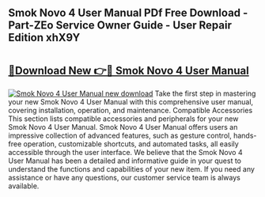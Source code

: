 ## Smok Novo 4 User Manual PDf Free Download - Part-ZEo Service Owner Guide - User Repair Edition xhX9Y

# <h2><a href="http://bc28020.oget.top/?id=Smok+Novo+4+User+Manual">🔗Download New 👉🔴 Smok Novo 4 User Manual</a></h2>

[![Smok Novo 4 User Manual new download](https://i.imgur.com/5g1atiW.png)](http://bc28020.oget.top/?id=Smok+Novo+4+User+Manual)
Take the first step in mastering your new Smok Novo 4 User Manual with this comprehensive user manual, covering installation, operation, and maintenance. Compatible Accessories This section lists compatible accessories and peripherals for your new Smok Novo 4 User Manual. Smok Novo 4 User Manual offers users an impressive collection of advanced features, such as gesture control, hands-free operation, customizable shortcuts, and automated tasks, all easily accessible through the user interface. We believe that the Smok Novo 4 User Manual has been a detailed and informative guide in your quest to understand the functions and capabilities of your new item. If you need any assistance or have any questions, our customer service team is always available.
